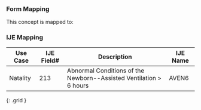 ### Form Mapping
This concept is mapped to:

### IJE Mapping
| **Use Case** | **IJE Field#** | **Description** | **IJE Name** |
| ------------ | -------------- | --------------- | ------------ |
| Natality | 213 | Abnormal Conditions of the Newborn--Assisted Ventilation > 6 hours | AVEN6 |
{: .grid }
